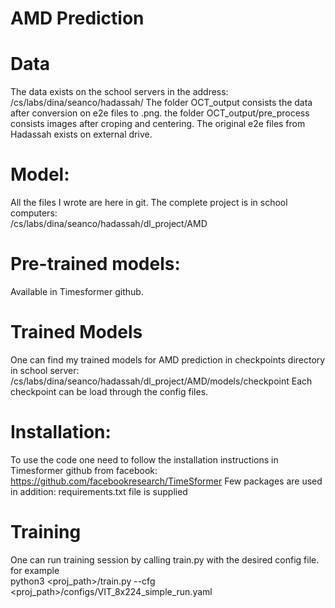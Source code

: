 # AMD Prediction

# Data
The data exists on the school servers in the address:
/cs/labs/dina/seanco/hadassah/
The folder OCT_output consists the data after conversion on e2e files to .png.
the folder OCT_output/pre_process consists images after croping and centering.
The original e2e files from Hadassah exists on external drive.

# Model:
All the files I wrote are here in git.
The complete project is in school computers:  
/cs/labs/dina/seanco/hadassah/dl_project/AMD

# Pre-trained models:
Available in Timesformer github.

# Trained Models
One can find my trained models for AMD prediction in checkpoints directory in school server:  
/cs/labs/dina/seanco/hadassah/dl_project/AMD/models/checkpoint
Each checkpoint can be load through the config files.

# Installation:
To use the code one need to follow the installation instructions in Timesformer github from facebook:
https://github.com/facebookresearch/TimeSformer
Few packages are used in addition:
requirements.txt file is supplied

# Training
One can run training session by calling train.py with the desired config file. for example  
python3 <proj_path>/train.py --cfg <proj_path>/configs/VIT_8x224_simple_run.yaml 
